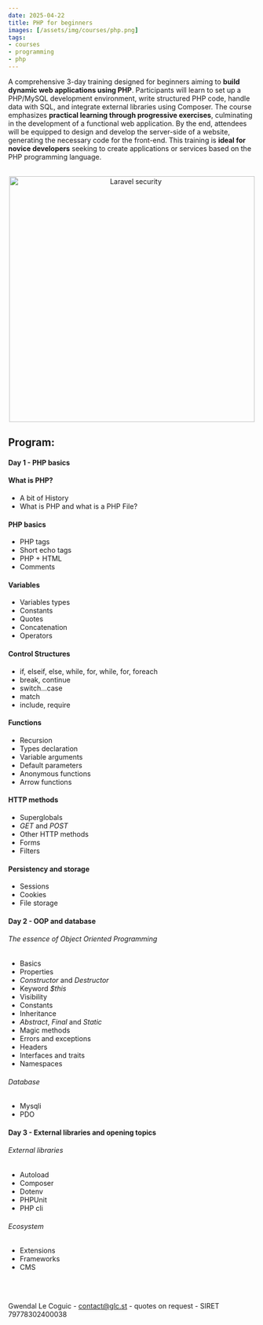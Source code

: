 ```yaml
---
date: 2025-04-22
title: PHP for beginners
images: [/assets/img/courses/php.png]
tags:
- courses
- programming
- php
---
```


A comprehensive 3-day training designed for beginners aiming to __build dynamic web applications using PHP__.
Participants will learn to set up a PHP/MySQL development environment, write structured PHP code, handle data with SQL, and integrate external libraries using Composer.
The course emphasizes __practical learning through progressive exercises__, culminating in the development of a functional web application.
By the end, attendees will be equipped to design and develop the server-side of a website, generating the necessary code for the front-end.
This training is __ideal for novice developers__ seeking to create applications or services based on the PHP programming language. 
<!--more-->

<br>
<center>
    <img src="/assets/img/courses/php.png" alt="Laravel security" width="500" />
</center>

## Program:
#### Day 1 - PHP basics
#### What is PHP?
- A bit of History
- What is PHP and what is a PHP File?

#### PHP basics
- PHP tags
- Short echo tags
- PHP + HTML
- Comments

#### Variables
- Variables types
- Constants
- Quotes
- Concatenation
- Operators

#### Control Structures
- if, elseif, else, while, for, while, for, foreach
- break, continue
- switch…case
- match
- include, require

#### Functions
- Recursion
- Types declaration
- Variable arguments
- Default parameters
- Anonymous functions
- Arrow functions

#### HTTP methods
- Superglobals
- _GET_ and _POST_
- Other HTTP methods
- Forms
- Filters

#### Persistency and storage
- Sessions
- Cookies
- File storage

#### Day 2 - OOP and database
###### The essence of Object Oriented Programming
- Basics
- Properties
- _Constructor_ and _Destructor_
- Keyword _$this_
- Visibility
- Constants
- Inheritance
- _Abstract_, _Final_ and _Static_
- Magic methods
- Errors and exceptions
- Headers
- Interfaces and traits
- Namespaces

###### Database
- Mysqli
- PDO

#### Day 3 - External libraries and opening topics
###### External libraries
- Autoload
- Composer
- Dotenv
- PHPUnit
- PHP cli

###### Ecosystem
- Extensions
- Frameworks
- CMS

<br><br>

Gwendal Le Coguic - <a href="mailto:contact@glc.st" target="_blank">contact@glc.st</a> - quotes on request - SIRET 79778302400038
